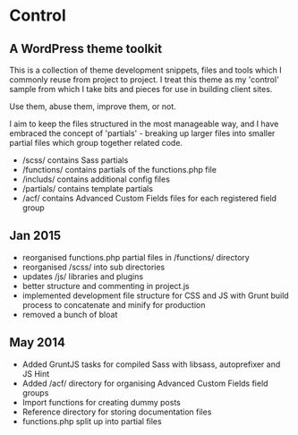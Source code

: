 Control
========================

A WordPress theme toolkit
-------------------------------------

This is a collection of theme development snippets, files and tools which I commonly reuse from project to project. I treat this theme as my 'control' sample from which I take bits and pieces for use in building client sites.

Use them, abuse them, improve them, or not.

I aim to keep the files structured in the most manageable way, and I have embraced the concept of 'partials' - breaking up larger files into smaller partial files which group together related code.

 - /scss/ contains Sass partials
 - /functions/ contains partials of the functions.php file
 - /includs/ contains additional config files
 - /partials/ contains template partials
 - /acf/ contains Advanced Custom Fields files for each registered field group


Jan 2015
--------------

 - reorganised functions.php partial files in /functions/ directory
 - reorganised /scss/ into sub directories
 - updates /js/ libraries and plugins
 - better structure and commenting in project.js
 - implemented development file structure for CSS and JS with Grunt build process to concatenate and minify for production
 - removed a bunch of bloat


May 2014
--------------

 - Added GruntJS tasks for compiled Sass with libsass, autoprefixer and JS Hint
 - Added /acf/ directory for organising Advanced Custom Fields field groups
 - Import functions for creating dummy posts
 - Reference directory for storing documentation files
 - functions.php split up into partial files

